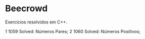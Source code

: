# Beecrowd
Exercicios resolvidos em C++.

1	1059	Solved: Números Pares;
2	1060	Solved: Números Positivos;
